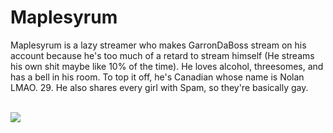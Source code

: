 <h1>Maplesyrum</h1>
<p>Maplesyrum is a lazy streamer who makes GarronDaBoss stream on his account because he's too much of a retard to stream himself (He streams his own shit maybe like 10% of the time). He loves alcohol, threesomes, and has a bell in his room. To top it off, he's Canadian whose name is Nolan LMAO. 29. He also shares every girl with Spam, so they're basically gay.</p>
<br>
<img src="https://cdn.discordapp.com/attachments/1339318969831522477/1350160601267044446/IMG_5287.png?ex=67d5ba8c&is=67d4690c&hm=697bcea34586acf323b39acab8d0c6891286cabddf386cec3310c83f85c5751e&">
